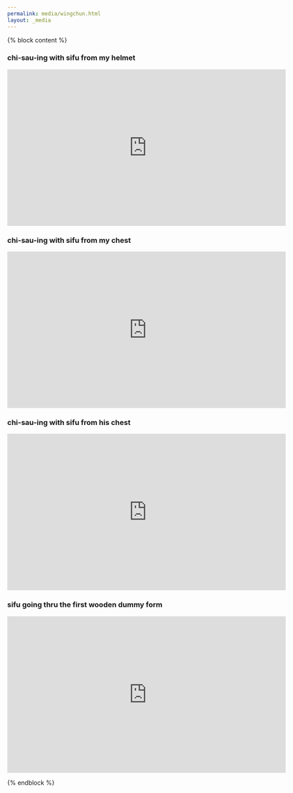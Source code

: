 ```yaml
---
permalink: media/wingchun.html
layout: _media
---
```


{% block content %}
            
### chi-sau-ing with sifu from my helmet

<iframe width="640" height="360" src="https://www.youtube.com/embed/jO9N00johrw" frameborder="0" allowfullscreen=""></iframe>

### chi-sau-ing with sifu from my chest

<iframe width="640" height="360" src="https://www.youtube.com/embed/ZYu-nuwmG3M" frameborder="0" allowfullscreen=""></iframe>

### chi-sau-ing with sifu from his chest

<iframe width="640" height="360" src="https://www.youtube.com/embed/qe7le9oVrRI" frameborder="0" allowfullscreen=""></iframe>

### sifu going thru the first wooden dummy form

<iframe width="640" height="360" src="https://www.youtube.com/embed/AegzO_xVyrg" frameborder="0" allowfullscreen=""></iframe>

{% endblock %}
